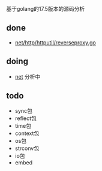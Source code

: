 基于golang的17.5版本的源码分析


## done

+ [net/http/httputil/reverseproxy.go](src/net/http/httputil/reverseproxy.go)

## doing

+ [net](src/net) 分析中

## todo

+ sync包
+ reflect包
+ time包
+ context包
+ os包
+ strconv包
+ io包
+ embed